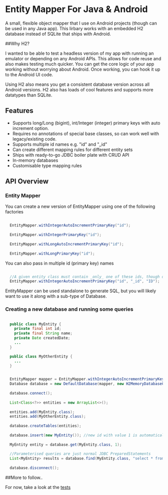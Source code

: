 Entity Mapper For Java & Android
===

A small, flexible object mapper that I use on Android projects (though can be used in any Java app). This lirbary works with an embedded H2 database instead of SQLite that ships with Android. 

##Why H2?

I wanted to be able to test a headless version of my app with running an emulator or depending on any Android APIs. This allows for code reuse and also makes testing much quicker. You can get the core logic of your app working without worrying about Android. Once working, you can hook it up to the Android UI code. 

Using H2 also means you get a consistent database version across all Android versions. H2 also has loads of cool features and supports more datatypes than SQLite. 

## Features
- Supports long/Long (bigint), int/Integer (integer) primary keys with auto increment option.
- Requires no annotations of special base classes, so can work well with legacy/existing code.
- Supports multiple id names e.g. "id" and "_id"
- Can create different mapping rules for different entity sets
- Ships with ready-to-go JDBC boiler plate with CRUD API
- In-memory databases
- Customisable type mapping rules

## API Overview

### Entity Mapper
You can create a new version of EntityMapper using one of the following factories

```java

  EntityMapper.withIntegerAutoIncrementPrimaryKey("id");
  
  EntityMapper.withIntegerPrimaryKey("id");
  
  EntityMapper.withLongAutoIncrementPrimaryKey("id");
  
  EntityMapper.withLongPrimaryKey("id");

```

You can also pass in multiple id (primary key) names

``` java

  //A given entity class must contain _only_ one of these ids, though different entities can have different ids
  EntityMapper.withIntegerAutoIncrementPrimaryKey("id", "_id", "ID");

```

EntityMapper can be used standalone to generate SQL, but you will likely want to use it along with a sub-type of Database. 

### Creating a new database and running some queries

``` java

  public class MyEntity {
    private final int id;
    private final String name;
    private Date createdDate;
    ...
  }

  public class MyOtherEntity {
    ...
  }

```


```java

  EntityMapper mapper = EntityMapper.withIntegerAutoIncrementPrimaryKey("id");
  Database database = new DefaultDatabase(mapper, new H2MemoryDatabaseClient("test"));
  
  database.connect();
  
  List<Class<?>> entities = new ArrayList<>();
  
  entities.add(MyEntity.class);
  entities.add(MyOtherEntity.class);
  
  database.createTables(entities);
  
  database.insert(new MyEntity()); //new id with value 1 is automatically inserted
  
  MyEntity entity = database.get(MyEntity.class, 1);
  
  //Parameterised queries are just normal JDBC PreparedStatements
  List<MyEntity> results = database.find(MyEntity.class, "select * from MyEntity where property > ?", 10);
  
  database.disconnect();

```


##More to follow..

For now, take a look at the [tests](src/test/java/test/org/entitymapper)

